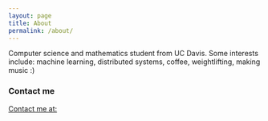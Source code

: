 ```yaml
---
layout: page
title: About
permalink: /about/
---
```


Computer science and mathematics student from UC Davis.  Some interests include: machine learning, distributed systems, coffee, weightlifting, making music :)



### Contact me

[Contact me at: ](mailto:nathansuh1@gmail.com)
